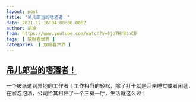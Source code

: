 ```yaml
---
layout: post
title: "吊儿郎当的嗜酒者！"
date: 2021-12-16T04:00:00.000Z
author: 胡涂
from: https://www.youtube.com/watch?v=0jo7HYBtnCU
tags: [ 放眼看世界 ]
categories: [ 放眼看世界 ]
---
```

<!--1639627200000-->
[吊儿郎当的嗜酒者！](https://www.youtube.com/watch?v=0jo7HYBtnCU)
------

<div>
一个被派遣到异地的工作者！工作相当的轻松，除了打卡就是回来睡觉或者闲逛，在家泡泡酒，公司给其租住了一个三房一厅，生活就这么过！
</div>
